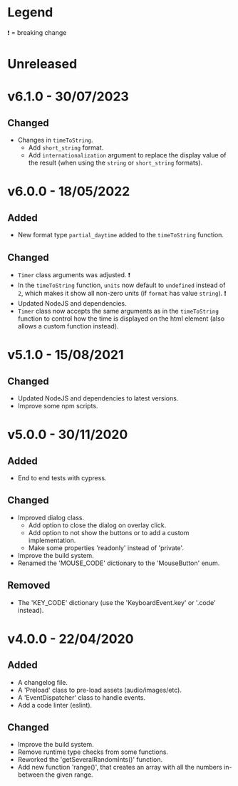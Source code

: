 # Legend

❗ = breaking change

# Unreleased

# v6.1.0 - 30/07/2023

## Changed

-   Changes in `timeToString`.
    -   Add `short_string` format.
    -   Add `internationalization` argument to replace the display value of the result (when using the `string` or `short_string` formats).

# v6.0.0 - 18/05/2022

## Added

-   New format type `partial_daytime` added to the `timeToString` function.

## Changed

-   `Timer` class arguments was adjusted. ❗
-   In the `timeToString` function, `units` now default to `undefined` instead of `2`, which makes it show all non-zero units (if `format` has value `string`). ❗
-   Updated NodeJS and dependencies.
-   `Timer` class now accepts the same arguments as in the `timeToString` function to control how the time is displayed on the html element (also allows a custom function instead).

# v5.1.0 - 15/08/2021

## Changed

-   Updated NodeJS and dependencies to latest versions.
-   Improve some npm scripts.

# v5.0.0 - 30/11/2020

## Added

-   End to end tests with cypress.

## Changed

-   Improved dialog class.
    -   Add option to close the dialog on overlay click.
    -   Add option to not show the buttons or to add a custom implementation.
    -   Make some properties 'readonly' instead of 'private'.
-   Improve the build system.
-   Renamed the 'MOUSE_CODE' dictionary to the 'MouseButton' enum.

## Removed

-   The 'KEY_CODE' dictionary (use the 'KeyboardEvent.key' or '.code' instead).

# v4.0.0 - 22/04/2020

## Added

-   A changelog file.
-   A 'Preload' class to pre-load assets (audio/images/etc).
-   A 'EventDispatcher' class to handle events.
-   Add a code linter (eslint).

## Changed

-   Improve the build system.
-   Remove runtime type checks from some functions.
-   Reworked the 'getSeveralRandomInts()' function.
-   Add new function 'range()', that creates an array with all the numbers in-between the given range.
